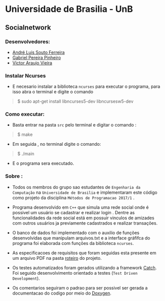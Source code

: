 # Universidade de Brasilia - UnB
 
 
## Socialnetwork

### Desenvolvedores:

- [André Luis Souto Ferreira](https://github.com/AndreSouto) 
- [Gabriel Pereira Pinheiro](https://github.com/gabrielpereirapinheiro) 
- [Victor Araujo Vieira](https://github.com/IceVct)

### Instalar Ncurses

- E necesario instalar a biblioteca ```ncurses``` para executar o programa, para isso abra o terminal e digite o comando

> $ sudo apt-get install libncurses5-dev libncursesw5-dev

### Como executar:

- Basta entrar na pasta ```src``` pelo terminal e digitar o comando :

> $ make

- Em seguida , no terminal digite o comando:

> $ ./main

- E o programa sera executado.

### Sobre :

- Todos os membros do grupo sao estudantes de ```Engenharia da Computação``` na ```Universidade de Brasilia``` e implementaram este código como projeto da disciplina ```Métodos de Programacao 2017/1``` .

- Programa desenvolvido em ```C++``` que simula uma rede social onde é possivel um usuário se cadastrar e realizar login . Dentre as funcionalidades da rede social está em possuir vinculos de amizades com outros usuários ja previamente cadastrados e realizar transações.

- O banco de dados foi implementado com o auxilio de funções desenvolvidas que manipulam arquivos.txt e a interface gráfifca do programa foi elaborada com funções da biblioteca ```ncurses```.

- As especificacoes de requisitos que foram seguidas esta presente em um arquivo PDF na pasta [roteiro](https://github.com/gabrielpereirapinheiro/social-network/blob/master/Roteiro/MP_Proj_disc_1_17.pdf) do projeto.

- Os testes automatizados foram gerados utilizando a framework [Catch](https://github.com/philsquared/Catch). Foi seguido desenvolvimento orientado a testes (```Test Driven Development```).

- Os comentarios seguiram o padrao para ser possivel ser gerada a documentacao do codigo por meio do [Doxygen](http://www.stack.nl/~dimitri/doxygen/).

